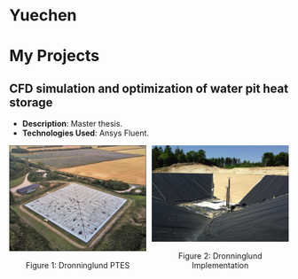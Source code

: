 # Yuechen
# My Projects

## CFD simulation and optimization of water pit heat storage
- **Description**: Master thesis.
- **Technologies Used**: Ansys Fluent.

<div style="display: flex; flex-direction: row;">
    <div style="margin-right: 10px;">
        <img src="https://github.com/YuechenTUM/Yuechen/raw/main/Figures/Dronninglund%20PTES.jpg" alt="Dronninglund PTES" width="300"/>
        <p style="text-align: center;">Figure 1: Dronninglund PTES</p>
    </div>
    <div>
        <img src="https://github.com/YuechenTUM/Yuechen/raw/main/Figures/Dronninglund%20Implementation.png" alt="Dronninglund Implementation" width="300"/>
        <p style="text-align: center;">Figure 2: Dronninglund Implementation</p>
    </div>
</div>
